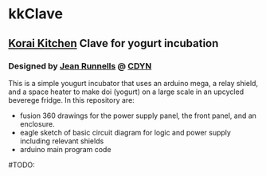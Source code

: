 # kkClave
## [Korai Kitchen](https://www.koraikitchen.com/) Clave for yogurt incubation
### Designed by [Jean Runnells](https://github.com/JERiv) @ [CDYN](https://github.com/cdyn)
This is a simple yougurt incubator that uses an arduino mega, a relay shield, and a space heater to make doi (yogurt) on a large scale in an upcycled beverege fridge. In this repository are: 
* fusion 360 drawings for the power supply panel, the front panel, and an enclosure.
* eagle sketch of basic circuit diagram for logic and power supply including relevant shields
* arduino main program code

#TODO:
